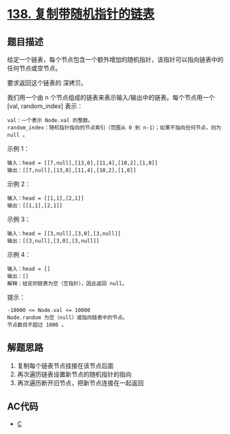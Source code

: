 # [138. 复制带随机指针的链表](https://leetcode-cn.com/problems/copy-list-with-random-pointer)

## 题目描述

给定一个链表，每个节点包含一个额外增加的随机指针，该指针可以指向链表中的任何节点或空节点。

要求返回这个链表的 深拷贝。 

我们用一个由 n 个节点组成的链表来表示输入/输出中的链表。每个节点用一个 [val, random_index] 表示：

    val：一个表示 Node.val 的整数。
    random_index：随机指针指向的节点索引（范围从 0 到 n-1）；如果不指向任何节点，则为  null 。

 

示例 1：

    输入：head = [[7,null],[13,0],[11,4],[10,2],[1,0]]
    输出：[[7,null],[13,0],[11,4],[10,2],[1,0]]

示例 2：

    输入：head = [[1,1],[2,1]]
    输出：[[1,1],[2,1]]

示例 3：

    输入：head = [[3,null],[3,0],[3,null]]
    输出：[[3,null],[3,0],[3,null]]

示例 4：

    输入：head = []
    输出：[]
    解释：给定的链表为空（空指针），因此返回 null。

 

提示：

    -10000 <= Node.val <= 10000
    Node.random 为空（null）或指向链表中的节点。
    节点数目不超过 1000 。

## 解题思路

1. 复制每个链表节点挂接在该节点后面
2. 再次遍历链表设置新节点的随机指针的指向
3. 再次遍历断开旧节点，把新节点连接在一起返回

## AC代码

- [C](138.c)